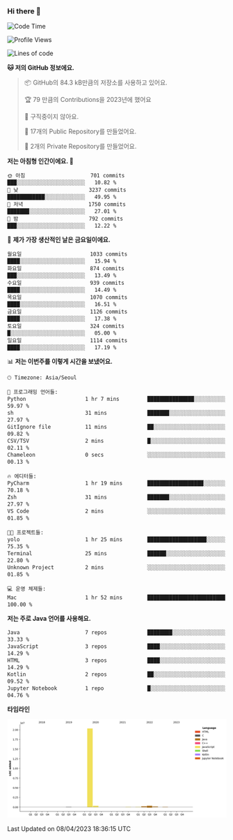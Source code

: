 ### Hi there 👋

<!--
**otm0937/otm0937** is a ✨ _special_ ✨ repository because its `README.md` (this file) appears on your GitHub profile.

Here are some ideas to get you started:

- 🔭 I’m currently working on ...
- 🌱 I’m currently learning ...
- 👯 I’m looking to collaborate on ...
- 🤔 I’m looking for help with ...
- 💬 Ask me about ...
- 📫 How to reach me: ...
- 😄 Pronouns: ...
- ⚡ Fun fact: ...
-->

  <!--START_SECTION:waka-->
![Code Time](http://img.shields.io/badge/Code%20Time-949%20hrs%2014%20mins-blue)

![Profile Views](http://img.shields.io/badge/Profile%20Views-0-blue)

![Lines of code](https://img.shields.io/badge/%EC%A0%80%EB%8A%94%20%EC%97%AC%ED%83%9C%EA%B9%8C%EC%A7%80%20-21.3%20million%20%EC%A4%84%EC%9D%98%20%EC%BD%94%EB%93%9C%EB%A5%BC%20%EC%9E%91%EC%84%B1%ED%96%88%EC%96%B4%EC%9A%94.-blue)

**🐱 저의 GitHub 정보에요.** 

> 📦 GitHub의 84.3 kB만큼의 저장소를 사용하고 있어요. 
 > 
> 🏆 79 만큼의 Contributions을 2023년에 했어요
 > 
> 🚫 구직중이지 않아요.
 > 
> 📜 17개의 Public Repository를 만들었어요. 
 > 
> 🔑 2개의 Private Repository를 만들었어요. 
 > 
**저는 아침형 인간이에요. 🐤** 

```text
🌞 아침                     701 commits         ███░░░░░░░░░░░░░░░░░░░░░░   10.82 % 
🌆 낮　                     3237 commits        ████████████░░░░░░░░░░░░░   49.95 % 
🌃 저녁                     1750 commits        ███████░░░░░░░░░░░░░░░░░░   27.01 % 
🌙 밤　                     792 commits         ███░░░░░░░░░░░░░░░░░░░░░░   12.22 % 
```
📅 **제가 가장 생산적인 날은 금요일이에요.** 

```text
월요일                      1033 commits        ████░░░░░░░░░░░░░░░░░░░░░   15.94 % 
화요일                      874 commits         ███░░░░░░░░░░░░░░░░░░░░░░   13.49 % 
수요일                      939 commits         ████░░░░░░░░░░░░░░░░░░░░░   14.49 % 
목요일                      1070 commits        ████░░░░░░░░░░░░░░░░░░░░░   16.51 % 
금요일                      1126 commits        ████░░░░░░░░░░░░░░░░░░░░░   17.38 % 
토요일                      324 commits         █░░░░░░░░░░░░░░░░░░░░░░░░   05.00 % 
일요일                      1114 commits        ████░░░░░░░░░░░░░░░░░░░░░   17.19 % 
```


📊 **저는 이번주를 이렇게 시간을 보냈어요.** 

```text
🕑︎ Timezone: Asia/Seoul

💬 프로그래밍 언어들: 
Python                   1 hr 7 mins         ███████████████░░░░░░░░░░   59.97 % 
sh                       31 mins             ███████░░░░░░░░░░░░░░░░░░   27.97 % 
GitIgnore file           11 mins             ██░░░░░░░░░░░░░░░░░░░░░░░   09.82 % 
CSV/TSV                  2 mins              █░░░░░░░░░░░░░░░░░░░░░░░░   02.11 % 
Chameleon                0 secs              ░░░░░░░░░░░░░░░░░░░░░░░░░   00.13 % 

🔥 에디터들: 
PyCharm                  1 hr 19 mins        ██████████████████░░░░░░░   70.18 % 
Zsh                      31 mins             ███████░░░░░░░░░░░░░░░░░░   27.97 % 
VS Code                  2 mins              ░░░░░░░░░░░░░░░░░░░░░░░░░   01.85 % 

🐱‍💻 프로젝트들: 
yolo                     1 hr 25 mins        ███████████████████░░░░░░   75.35 % 
Terminal                 25 mins             ██████░░░░░░░░░░░░░░░░░░░   22.80 % 
Unknown Project          2 mins              ░░░░░░░░░░░░░░░░░░░░░░░░░   01.85 % 

💻 운영 체제들: 
Mac                      1 hr 52 mins        █████████████████████████   100.00 % 
```

**저는 주로 Java 언어를 사용해요.** 

```text
Java                     7 repos             ████████░░░░░░░░░░░░░░░░░   33.33 % 
JavaScript               3 repos             ████░░░░░░░░░░░░░░░░░░░░░   14.29 % 
HTML                     3 repos             ████░░░░░░░░░░░░░░░░░░░░░   14.29 % 
Kotlin                   2 repos             ██░░░░░░░░░░░░░░░░░░░░░░░   09.52 % 
Jupyter Notebook         1 repo              █░░░░░░░░░░░░░░░░░░░░░░░░   04.76 % 
```



**타임라인**

![Lines of Code chart](https://raw.githubusercontent.com/otm0937/otm0937/main/assets/bar_graph.png)


 Last Updated on 08/04/2023 18:36:15 UTC
<!--END_SECTION:waka-->
